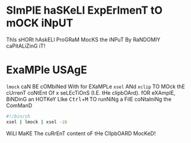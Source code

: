 # SImPlE haSKeLl ExpErImenT tO mOCK iNpUT

ThIs sHORt hAskELl ProGRaM MocKS the iNPuT By RaNDOMlY caPitALiZinG iT!

# ExaMPle USAgE

`lmock` caN BE cOMbiNed With for EXaMPLe `xsel` ANd `xclip` TO MOck thE cUrrenT coNtEnt Of x seLEcTiOnS (I.E. tHe clipbOArd). fOR eXAmplE, BiNDinG an HOTKeY LIke <kbd>Ctrl</kbd>+<kbd>M</kbd> TO runNiNg a FilE coNtaIniNg the ComManD

```sh
#!/bin/sh
xsel | lmock | xsel -ib
```

WiLl MaKE The cuRrEnT content oF tHe ClIpbOARD MocKeD!